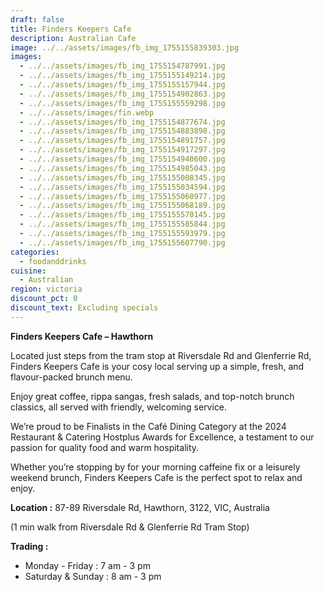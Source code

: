 ```yaml
---
draft: false
title: Finders Keepers Cafe
description: Australian Cafe
image: ../../assets/images/fb_img_1755155839303.jpg
images:
  - ../../assets/images/fb_img_1755154787991.jpg
  - ../../assets/images/fb_img_1755155149214.jpg
  - ../../assets/images/fb_img_1755155157944.jpg
  - ../../assets/images/fb_img_1755154902863.jpg
  - ../../assets/images/fb_img_1755155559298.jpg
  - ../../assets/images/fin.webp
  - ../../assets/images/fb_img_1755154877674.jpg
  - ../../assets/images/fb_img_1755154883898.jpg
  - ../../assets/images/fb_img_1755154891757.jpg
  - ../../assets/images/fb_img_1755154917297.jpg
  - ../../assets/images/fb_img_1755154940600.jpg
  - ../../assets/images/fb_img_1755154985043.jpg
  - ../../assets/images/fb_img_1755155008345.jpg
  - ../../assets/images/fb_img_1755155034594.jpg
  - ../../assets/images/fb_img_1755155060977.jpg
  - ../../assets/images/fb_img_1755155068189.jpg
  - ../../assets/images/fb_img_1755155570145.jpg
  - ../../assets/images/fb_img_1755155585844.jpg
  - ../../assets/images/fb_img_1755155593979.jpg
  - ../../assets/images/fb_img_1755155607790.jpg
categories:
  - foodanddrinks
cuisine:
  - Australian
region: victoria
discount_pct: 0
discount_text: Excluding specials
---
```

**Finders Keepers Cafe – Hawthorn**

Located just steps from the tram stop at Riversdale Rd and Glenferrie Rd, Finders Keepers Cafe is your cosy local serving up a simple, fresh, and flavour-packed brunch menu.

Enjoy great coffee, rippa sangas, fresh salads, and top-notch brunch classics, all served with friendly, welcoming service.

We’re proud to be Finalists in the Café Dining Category at the 2024 Restaurant & Catering Hostplus Awards for Excellence, a testament to our passion for quality food and warm hospitality.

Whether you’re stopping by for your morning caffeine fix or a leisurely weekend brunch, Finders Keepers Cafe is the perfect spot to relax and enjoy.

**Location :** 87-89 Riversdale Rd, Hawthorn, 3122, VIC, Australia

(1 min walk from Riversdale Rd & Glenferrie Rd Tram Stop)

**Trading :**

* Monday - Friday : 7 am - 3 pm
* Saturday & Sunday : 8 am - 3 pm
